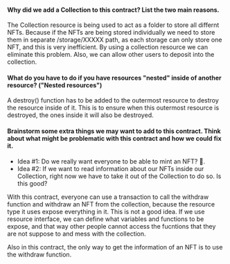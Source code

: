 #### Why did we add a Collection to this contract? List the two main reasons.
The Collection resource is being used to act as a folder to store all differnt NFTs. Because if the NFTs are being stored individually we need to store them in separate /storage/XXXXX path, as each storage can only store one NFT, and this is very inefficient. By using a collection resource we can eliminate this problem.
Also, we can allow other users to deposit into the collection.


#### What do you have to do if you have resources "nested" inside of another resource? ("Nested resources")
A destroy() function has to be added to the outermost resource to destroy the resource inside of it. This is to ensure when this outermost resource is destroyed, the ones inside it will also be destroyed.

#### Brainstorm some extra things we may want to add to this contract. Think about what might be problematic with this contract and how we could fix it.
* Idea #1: Do we really want everyone to be able to mint an NFT? 🤔.
* Idea #2: If we want to read information about our NFTs inside our Collection, right now we have to take it out of the Collection to do so. Is this good?

With this contract, everyone can use a transaction to call the withdraw function and withdraw an NFT from the collection, because the resource type it uses expose everything in it. This is not a good idea. If we use resource interface, we can define what variables and functions to be expose, and that way other people cannot access the fucntions that they are not suppose to and mess with the collection.

Also in this contract, the only way to get the information of an NFT is to use the withdraw function.

